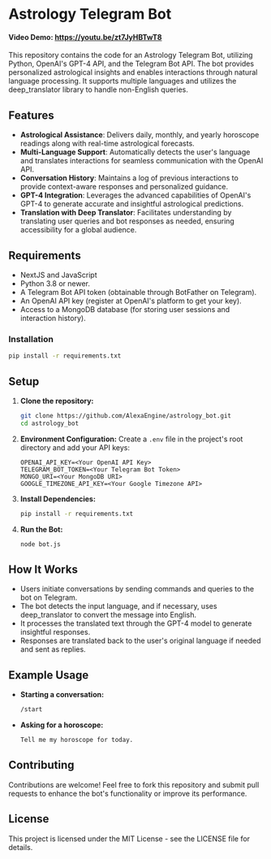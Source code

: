 # Astrology Telegram Bot

#### Video Demo: https://youtu.be/zt7JyHBTwT8

This repository contains the code for an Astrology Telegram Bot, utilizing Python, OpenAI's GPT-4 API, and the Telegram Bot API. The bot provides personalized astrological insights and enables interactions through natural language processing. It supports multiple languages and utilizes the deep_translator library to handle non-English queries.

## Features
- **Astrological Assistance**: Delivers daily, monthly, and yearly horoscope readings along with real-time astrological forecasts.
- **Multi-Language Support**: Automatically detects the user's language and translates interactions for seamless communication with the OpenAI API.
- **Conversation History**: Maintains a log of previous interactions to provide context-aware responses and personalized guidance.
- **GPT-4 Integration**: Leverages the advanced capabilities of OpenAI's GPT-4 to generate accurate and insightful astrological predictions.
- **Translation with Deep Translator**: Facilitates understanding by translating user queries and bot responses as needed, ensuring accessibility for a global audience.

## Requirements
- NextJS and JavaScript
- Python 3.8 or newer.
- A Telegram Bot API token (obtainable through BotFather on Telegram).
- An OpenAI API key (register at OpenAI's platform to get your key).
- Access to a MongoDB database (for storing user sessions and interaction history).

### Installation
```bash
pip install -r requirements.txt
```

## Setup
1. **Clone the repository:**
   ```bash
   git clone https://github.com/AlexaEngine/astrology_bot.git
   cd astrology_bot
   ```

2. **Environment Configuration:**
   Create a `.env` file in the project's root directory and add your API keys:
   ```plaintext
   OPENAI_API_KEY=<Your OpenAI API Key>
   TELEGRAM_BOT_TOKEN=<Your Telegram Bot Token>
   MONGO_URI=<Your MongoDB URI>
   GOOGLE_TIMEZONE_API_KEY=<Your Google Timezone API>
   ```

3. **Install Dependencies:**
   ```bash
   pip install -r requirements.txt
   ```

4. **Run the Bot:**
   ```bash
   node bot.js
   ```

## How It Works
- Users initiate conversations by sending commands and queries to the bot on Telegram.
- The bot detects the input language, and if necessary, uses deep_translator to convert the message into English.
- It processes the translated text through the GPT-4 model to generate insightful responses.
- Responses are translated back to the user's original language if needed and sent as replies.

## Example Usage
- **Starting a conversation:**
  ```bash
  /start
  ```

- **Asking for a horoscope:**
  ```bash
  Tell me my horoscope for today.
  ```

## Contributing
Contributions are welcome! Feel free to fork this repository and submit pull requests to enhance the bot's functionality or improve its performance.

## License
This project is licensed under the MIT License - see the LICENSE file for details.
